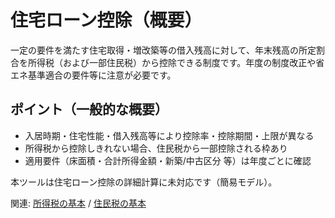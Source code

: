 # 住宅ローン控除（概要）

一定の要件を満たす住宅取得・増改築等の借入残高に対して、年末残高の所定割合を所得税（および一部住民税）から控除できる制度です。年度の制度改正や省エネ基準適合の要件等に注意が必要です。

## ポイント（一般的な概要）
- 入居時期・住宅性能・借入残高等により控除率・控除期間・上限が異なる
- 所得税から控除しきれない場合、住民税から一部控除される枠あり
- 適用要件（床面積・合計所得金額・新築/中古区分 等）は年度ごとに確認

本ツールは住宅ローン控除の詳細計算に未対応です（簡易モデル）。

関連: [所得税の基本](所得税の基本.md) / [住民税の基本](住民税の基本.md)

